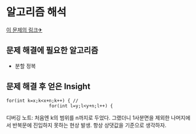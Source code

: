 알고리즘 해석
============


[이 문제의 링크✈](https://www.acmicpc.net/problem/2630)




## 문제 해결에 필요한 알고리즘

* 분할 정복



## 문제 해결 후 얻은 Insight


    for(int k=x;k<x+n;k++) { //
					for(int l=y;l<y+n;l++) {
          
디버깅 노트: 처음엔 k의 범위를 n까지로 두었다. 그랬더니 1사분면을 제외한 나머지에서 반복문에 진입하지 못하는 현상 발생. 항상 상댓값을 기준으로 생각하자.
